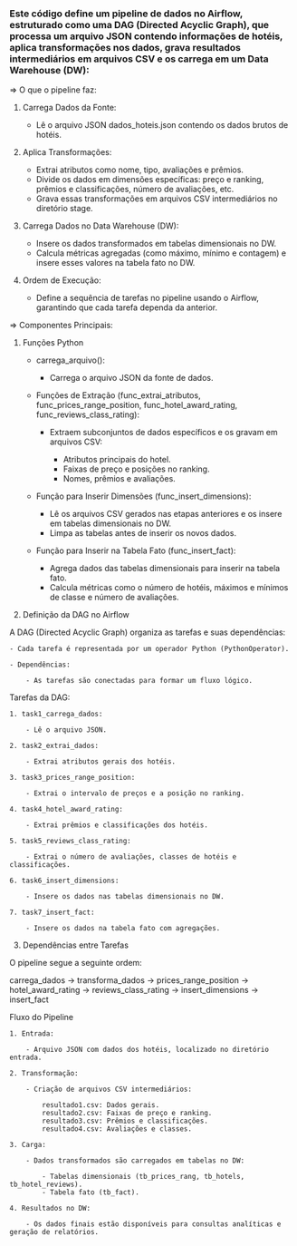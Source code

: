 

### Este código define um pipeline de dados no Airflow, estruturado como uma DAG (Directed Acyclic Graph), que processa um arquivo JSON contendo informações de hotéis, aplica transformações nos dados, grava resultados intermediários em arquivos CSV e os carrega em um Data Warehouse (DW):


=> O que o pipeline faz:

1. Carrega Dados da Fonte:

	- Lê o arquivo JSON dados_hoteis.json contendo os dados brutos de hotéis.

2. Aplica Transformações:

	- Extrai atributos como nome, tipo, avaliações e prêmios.
	- Divide os dados em dimensões específicas: preço e ranking, prêmios e classificações, número de avaliações, etc.
	- Grava essas transformações em arquivos CSV intermediários no diretório stage.

3. Carrega Dados no Data Warehouse (DW):

	- Insere os dados transformados em tabelas dimensionais no DW.
	- Calcula métricas agregadas (como máximo, mínimo e contagem) e insere esses valores na tabela fato no DW.

4. Ordem de Execução:

	- Define a sequência de tarefas no pipeline usando o Airflow, garantindo que cada tarefa dependa da anterior.



=> Componentes Principais:

1. Funções Python

	- carrega_arquivo():

		- Carrega o arquivo JSON da fonte de dados.

	- Funções de Extração (func_extrai_atributos, func_prices_range_position, func_hotel_award_rating,   
	                       func_reviews_class_rating):

		- Extraem subconjuntos de dados específicos e os gravam em arquivos CSV:

			- Atributos principais do hotel.
			- Faixas de preço e posições no ranking.
			- Nomes, prêmios e avaliações.

	- Função para Inserir Dimensões (func_insert_dimensions):

		- Lê os arquivos CSV gerados nas etapas anteriores e os insere em tabelas dimensionais no DW.
		- Limpa as tabelas antes de inserir os novos dados.

	- Função para Inserir na Tabela Fato (func_insert_fact):

		- Agrega dados das tabelas dimensionais para inserir na tabela fato.
		- Calcula métricas como o número de hotéis, máximos e mínimos de classe e número de avaliações.



2. Definição da DAG no Airflow

A DAG (Directed Acyclic Graph) organiza as tarefas e suas dependências:

	- Cada tarefa é representada por um operador Python (PythonOperator).

	- Dependências:

		- As tarefas são conectadas para formar um fluxo lógico.


Tarefas da DAG:

	1. task1_carrega_dados:

		- Lê o arquivo JSON.

	2. task2_extrai_dados:

		- Extrai atributos gerais dos hotéis.

	3. task3_prices_range_position:

		- Extrai o intervalo de preços e a posição no ranking.

	4. task4_hotel_award_rating:

		- Extrai prêmios e classificações dos hotéis.

	5. task5_reviews_class_rating:

		- Extrai o número de avaliações, classes de hotéis e classificações.

	6. task6_insert_dimensions:

		- Insere os dados nas tabelas dimensionais no DW.

	7. task7_insert_fact:

		- Insere os dados na tabela fato com agregações.



3. Dependências entre Tarefas

O pipeline segue a seguinte ordem:

carrega_dados -> transforma_dados -> prices_range_position -> hotel_award_rating -> reviews_class_rating -> insert_dimensions -> insert_fact


Fluxo do Pipeline

	1. Entrada:

		- Arquivo JSON com dados dos hotéis, localizado no diretório entrada.

	2. Transformação:

		- Criação de arquivos CSV intermediários:

			resultado1.csv: Dados gerais.
			resultado2.csv: Faixas de preço e ranking.
			resultado3.csv: Prêmios e classificações.
			resultado4.csv: Avaliações e classes.

	3. Carga:

		- Dados transformados são carregados em tabelas no DW:

			- Tabelas dimensionais (tb_prices_rang, tb_hotels, tb_hotel_reviews).
			- Tabela fato (tb_fact).

	4. Resultados no DW:

		- Os dados finais estão disponíveis para consultas analíticas e geração de relatórios.
